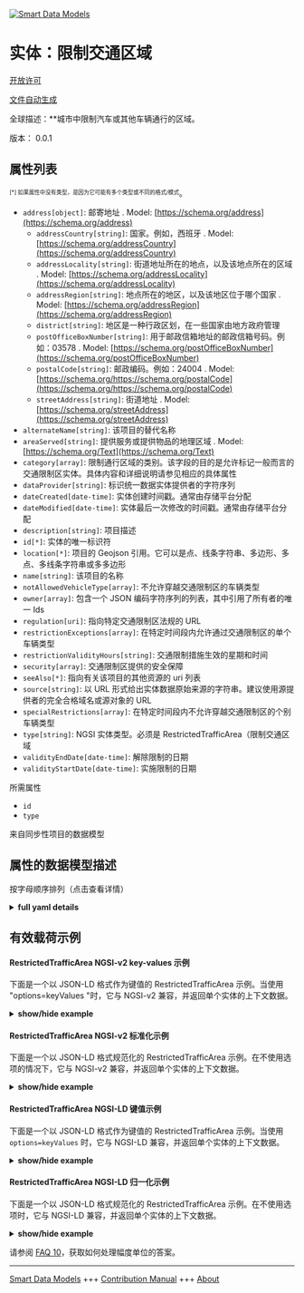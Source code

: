 <!-- 10-Header -->  
[![Smart Data Models](https://smartdatamodels.org/wp-content/uploads/2022/01/SmartDataModels_logo.png "Logo")](https://smartdatamodels.org)  
实体：限制交通区域  
=========<!-- /10-Header -->  
<!-- 15-License -->  
[开放许可](https://github.com/smart-data-models//dataModel.Transportation/blob/master/RestrictedTrafficArea/LICENSE.md)  
[文件自动生成](https://docs.google.com/presentation/d/e/2PACX-1vTs-Ng5dIAwkg91oTTUdt8ua7woBXhPnwavZ0FxgR8BsAI_Ek3C5q97Nd94HS8KhP-r_quD4H0fgyt3/pub?start=false&loop=false&delayms=3000#slide=id.gb715ace035_0_60)  
<!-- /15-License -->  
<!-- 20-Description -->  
全球描述：**城市中限制汽车或其他车辆通行的区域。  
版本： 0.0.1  
<!-- /20-Description -->  
<!-- 30-PropertiesList -->  

## 属性列表  

<sup><sub>[*] 如果属性中没有类型，是因为它可能有多个类型或不同的格式/模式</sub></sup>。  
- `address[object]`: 邮寄地址  . Model: [https://schema.org/address](https://schema.org/address)	- `addressCountry[string]`: 国家。例如，西班牙  . Model: [https://schema.org/addressCountry](https://schema.org/addressCountry)  
	- `addressLocality[string]`: 街道地址所在的地点，以及该地点所在的区域  . Model: [https://schema.org/addressLocality](https://schema.org/addressLocality)  
	- `addressRegion[string]`: 地点所在的地区，以及该地区位于哪个国家  . Model: [https://schema.org/addressRegion](https://schema.org/addressRegion)  
	- `district[string]`: 地区是一种行政区划，在一些国家由地方政府管理    
	- `postOfficeBoxNumber[string]`: 用于邮政信箱地址的邮政信箱号码。例如：03578  . Model: [https://schema.org/postOfficeBoxNumber](https://schema.org/postOfficeBoxNumber)  
	- `postalCode[string]`: 邮政编码。例如：24004  . Model: [https://schema.org/https://schema.org/postalCode](https://schema.org/https://schema.org/postalCode)  
	- `streetAddress[string]`: 街道地址  . Model: [https://schema.org/streetAddress](https://schema.org/streetAddress)  
- `alternateName[string]`: 该项目的替代名称  - `areaServed[string]`: 提供服务或提供物品的地理区域  . Model: [https://schema.org/Text](https://schema.org/Text)- `category[array]`: 限制通行区域的类别。该字段的目的是允许标记一般而言的交通限制区实体。具体内容和详细说明请参见相应的具体属性  - `dataProvider[string]`: 标识统一数据实体提供者的字符序列  - `dateCreated[date-time]`: 实体创建时间戳。通常由存储平台分配  - `dateModified[date-time]`: 实体最后一次修改的时间戳。通常由存储平台分配  - `description[string]`: 项目描述  - `id[*]`: 实体的唯一标识符  - `location[*]`: 项目的 Geojson 引用。它可以是点、线条字符串、多边形、多点、多线条字符串或多多边形  - `name[string]`: 该项目的名称  - `notAllowedVehicleType[array]`: 不允许穿越交通限制区的车辆类型  - `owner[array]`: 包含一个 JSON 编码字符序列的列表，其中引用了所有者的唯一 Ids  - `regulation[uri]`: 指向特定交通限制区法规的 URL  - `restrictionExceptions[array]`: 在特定时间段内允许通过交通限制区的单个车辆类型  - `restrictionValidityHours[string]`: 交通限制措施生效的星期和时间  - `security[array]`: 交通限制区提供的安全保障  - `seeAlso[*]`: 指向有关该项目的其他资源的 uri 列表  - `source[string]`: 以 URL 形式给出实体数据原始来源的字符串。建议使用源提供者的完全合格域名或源对象的 URL  - `specialRestrictions[array]`: 在特定时间段内不允许穿越交通限制区的个别车辆类型  - `type[string]`: NGSI 实体类型。必须是 RestrictedTrafficArea（限制交通区域  - `validityEndDate[date-time]`: 解除限制的日期  - `validityStartDate[date-time]`: 实施限制的日期  <!-- /30-PropertiesList -->  
<!-- 35-RequiredProperties -->  
所需属性  
- `id`  - `type`  <!-- /35-RequiredProperties -->  
<!-- 40-RequiredProperties -->  
来自同步性项目的数据模型  
<!-- /40-RequiredProperties -->  
<!-- 50-DataModelHeader -->  
## 属性的数据模型描述  
按字母顺序排列（点击查看详情）  
<!-- /50-DataModelHeader -->  
<!-- 60-ModelYaml -->  
<details><summary><strong>full yaml details</strong></summary>    
```yaml  
RestrictedTrafficArea:    
  description: An area of a city in which the traffic generated by cars or any other kind of vehicles is subjected to limitation.    
  properties:    
    address:    
      description: The mailing address    
      properties:    
        addressCountry:    
          description: 'The country. For example, Spain'    
          type: string    
          x-ngsi:    
            model: https://schema.org/addressCountry    
            type: Property    
        addressLocality:    
          description: 'The locality in which the street address is, and which is in the region'    
          type: string    
          x-ngsi:    
            model: https://schema.org/addressLocality    
            type: Property    
        addressRegion:    
          description: 'The region in which the locality is, and which is in the country'    
          type: string    
          x-ngsi:    
            model: https://schema.org/addressRegion    
            type: Property    
        district:    
          description: 'A district is a type of administrative division that, in some countries, is managed by the local government'    
          type: string    
          x-ngsi:    
            type: Property    
        postOfficeBoxNumber:    
          description: 'The post office box number for PO box addresses. For example, 03578'    
          type: string    
          x-ngsi:    
            model: https://schema.org/postOfficeBoxNumber    
            type: Property    
        postalCode:    
          description: 'The postal code. For example, 24004'    
          type: string    
          x-ngsi:    
            model: https://schema.org/https://schema.org/postalCode    
            type: Property    
        streetAddress:    
          description: The street address    
          type: string    
          x-ngsi:    
            model: https://schema.org/streetAddress    
            type: Property    
        streetNr:    
          description: Number identifying a specific property on a public street    
          type: string    
          x-ngsi:    
            type: Property    
      type: object    
      x-ngsi:    
        model: https://schema.org/address    
        type: Property    
    alternateName:    
      description: An alternative name for this item    
      type: string    
      x-ngsi:    
        type: Property    
    areaServed:    
      description: The geographic area where a service or offered item is provided    
      type: string    
      x-ngsi:    
        model: https://schema.org/Text    
        type: Property    
    category:    
      description: 'Restricted traffic area''s category(ies). The purpose of this field is to allow to tag, generally speaking, restricted traffic area entities. Particularities and detailed descriptions should be found under the corresponding specific attributes'    
      items:    
        enum:    
          - barrierAccess    
          - forBikes    
          - forCustomers    
          - forDisabled    
          - forElectricalVehicles    
          - forEmployees    
          - forMembers    
          - forPedestrian    
          - forVisitors    
          - forResidents    
          - forStudents    
          - gateAccess    
          - guarded    
          - onlyElectricalVehicles    
          - onlyPedestrian    
          - onlyResident    
          - onlyResidents    
          - onlyWithPermit    
          - private    
          - public    
          - publicPrivate    
        type: string    
      minItems: 1    
      type: array    
      uniqueItems: true    
      x-ngsi:    
        type: Property    
    dataProvider:    
      description: A sequence of characters identifying the provider of the harmonised data entity    
      type: string    
      x-ngsi:    
        type: Property    
    dateCreated:    
      description: Entity creation timestamp. This will usually be allocated by the storage platform    
      format: date-time    
      type: string    
      x-ngsi:    
        type: Property    
    dateModified:    
      description: Timestamp of the last modification of the entity. This will usually be allocated by the storage platform    
      format: date-time    
      type: string    
      x-ngsi:    
        type: Property    
    description:    
      description: A description of this item    
      type: string    
      x-ngsi:    
        type: Property    
    id:    
      anyOf:    
        - description: Identifier format of any NGSI entity    
          maxLength: 256    
          minLength: 1    
          pattern: ^[\w\-\.\{\}\$\+\*\[\]`|~^@!,:\\]+$    
          type: string    
          x-ngsi:    
            type: Property    
        - description: Identifier format of any NGSI entity    
          format: uri    
          type: string    
          x-ngsi:    
            type: Property    
      description: Unique identifier of the entity    
      x-ngsi:    
        type: Property    
    location:    
      description: 'Geojson reference to the item. It can be Point, LineString, Polygon, MultiPoint, MultiLineString or MultiPolygon'    
      oneOf:    
        - description: Geojson reference to the item. Point    
          properties:    
            bbox:    
              items:    
                type: number    
              minItems: 4    
              type: array    
            coordinates:    
              items:    
                type: number    
              minItems: 2    
              type: array    
            type:    
              enum:    
                - Point    
              type: string    
          required:    
            - type    
            - coordinates    
          title: GeoJSON Point    
          type: object    
          x-ngsi:    
            type: GeoProperty    
        - description: Geojson reference to the item. LineString    
          properties:    
            bbox:    
              items:    
                type: number    
              minItems: 4    
              type: array    
            coordinates:    
              items:    
                items:    
                  type: number    
                minItems: 2    
                type: array    
              minItems: 2    
              type: array    
            type:    
              enum:    
                - LineString    
              type: string    
          required:    
            - type    
            - coordinates    
          title: GeoJSON LineString    
          type: object    
          x-ngsi:    
            type: GeoProperty    
        - description: Geojson reference to the item. Polygon    
          properties:    
            bbox:    
              items:    
                type: number    
              minItems: 4    
              type: array    
            coordinates:    
              items:    
                items:    
                  items:    
                    type: number    
                  minItems: 2    
                  type: array    
                minItems: 4    
                type: array    
              type: array    
            type:    
              enum:    
                - Polygon    
              type: string    
          required:    
            - type    
            - coordinates    
          title: GeoJSON Polygon    
          type: object    
          x-ngsi:    
            type: GeoProperty    
        - description: Geojson reference to the item. MultiPoint    
          properties:    
            bbox:    
              items:    
                type: number    
              minItems: 4    
              type: array    
            coordinates:    
              items:    
                items:    
                  type: number    
                minItems: 2    
                type: array    
              type: array    
            type:    
              enum:    
                - MultiPoint    
              type: string    
          required:    
            - type    
            - coordinates    
          title: GeoJSON MultiPoint    
          type: object    
          x-ngsi:    
            type: GeoProperty    
        - description: Geojson reference to the item. MultiLineString    
          properties:    
            bbox:    
              items:    
                type: number    
              minItems: 4    
              type: array    
            coordinates:    
              items:    
                items:    
                  items:    
                    type: number    
                  minItems: 2    
                  type: array    
                minItems: 2    
                type: array    
              type: array    
            type:    
              enum:    
                - MultiLineString    
              type: string    
          required:    
            - type    
            - coordinates    
          title: GeoJSON MultiLineString    
          type: object    
          x-ngsi:    
            type: GeoProperty    
        - description: Geojson reference to the item. MultiLineString    
          properties:    
            bbox:    
              items:    
                type: number    
              minItems: 4    
              type: array    
            coordinates:    
              items:    
                items:    
                  items:    
                    items:    
                      type: number    
                    minItems: 2    
                    type: array    
                  minItems: 4    
                  type: array    
                type: array    
              type: array    
            type:    
              enum:    
                - MultiPolygon    
              type: string    
          required:    
            - type    
            - coordinates    
          title: GeoJSON MultiPolygon    
          type: object    
          x-ngsi:    
            type: GeoProperty    
      x-ngsi:    
        type: GeoProperty    
    name:    
      description: The name of this item    
      type: string    
      x-ngsi:    
        type: Property    
    notAllowedVehicleType:    
      description: Vehicle type(s) not allowed to cross the restricted traffic area    
      items:    
        enum:    
          - anyVehicle    
          - agriculturalVehicle    
          - bicycle    
          - bus    
          - car    
          - caravan    
          - carWithCaravan    
          - carWithTrailer    
          - constructionOrMaintenanceVehicle    
          - dieselCarEuro0    
          - dieselCarEuro1    
          - dieselCarEuro2    
          - dieselCarEuro3    
          - dieselCarEuro4    
          - dieselCarEuro5a    
          - dieselCarEuro5b    
          - dieselCarEuro6    
          - freightTransportVehicle    
          - lorry    
          - moped    
          - motorcycle    
          - motorcycleWithSideCar    
          - motorscooter    
          - petrolCarEuro0    
          - petrolCarEuro1    
          - petrolCarEuro2    
          - petrolCarEuro3    
          - petrolCarEuro4    
          - petrolCarEuro5    
          - petrolCarEuro6    
          - tanker    
          - trailer    
          - van    
        type: string    
      minItems: 1    
      type: array    
      uniqueItems: true    
      x-ngsi:    
        type: Property    
    owner:    
      description: A List containing a JSON encoded sequence of characters referencing the unique Ids of the owner(s)    
      items:    
        anyOf:    
          - description: Identifier format of any NGSI entity    
            maxLength: 256    
            minLength: 1    
            pattern: ^[\w\-\.\{\}\$\+\*\[\]`|~^@!,:\\]+$    
            type: string    
            x-ngsi:    
              type: Property    
          - description: Identifier format of any NGSI entity    
            format: uri    
            type: string    
            x-ngsi:    
              type: Property    
        description: Unique identifier of the entity    
        x-ngsi:    
          type: Property    
      type: array    
      x-ngsi:    
        type: Property    
    regulation:    
      description: A URL pointing to the regulation for the specific restricted traffic area    
      format: uri    
      type: string    
      x-ngsi:    
        type: Property    
    restrictionExceptions:    
      description: Individual vehicle type allowed to cross the restricted traffic area in a specific time slot    
      items:    
        anyOf:    
          - description: Identifier format of any NGSI entity    
            maxLength: 256    
            minLength: 1    
            pattern: ^[\w\-\.\{\}\$\+\*\[\]`|~^@!,:\\]+$    
            type: string    
            x-ngsi:    
              type: Property    
          - description: Identifier format of any NGSI entity    
            format: uri    
            type: string    
            x-ngsi:    
              type: Property    
        description: Unique identifier of the entity    
        x-ngsi:    
          type: Property    
      type: array    
      x-ngsi:    
        type: Relationship    
    restrictionValidityHours:    
      description: Days of the week and hours in which the traffic restriction is active    
      type: string    
      x-ngsi:    
        type: Property    
    security:    
      description: Security aspects provided by this restricted traffic area    
      items:    
        enum:    
          - bollard    
          - camera    
          - cctv    
          - dog    
          - externalSecurity    
          - fencesareaSeperatedFromSurroundings    
          - floodLight    
          - guard24hours    
          - lighting    
          - patrolled    
          - securityStaff    
        type: string    
      minItems: 1    
      type: array    
      uniqueItems: true    
      x-ngsi:    
        type: Property    
    seeAlso:    
      description: list of uri pointing to additional resources about the item    
      oneOf:    
        - items:    
            format: uri    
            type: string    
          minItems: 1    
          type: array    
        - format: uri    
          type: string    
      x-ngsi:    
        type: Property    
    source:    
      description: 'A sequence of characters giving the original source of the entity data as a URL. Recommended to be the fully qualified domain name of the source provider, or the URL to the source object'    
      type: string    
      x-ngsi:    
        type: Property    
    specialRestrictions:    
      description: Individual vehicle type not allowed to cross the restricted traffic area in a specific time slot    
      items:    
        anyOf:    
          - description: Identifier format of any NGSI entity    
            maxLength: 256    
            minLength: 1    
            pattern: ^[\w\-\.\{\}\$\+\*\[\]`|~^@!,:\\]+$    
            type: string    
            x-ngsi:    
              type: Property    
          - description: Identifier format of any NGSI entity    
            format: uri    
            type: string    
            x-ngsi:    
              type: Property    
        description: Unique identifier of the entity    
        x-ngsi:    
          type: Property    
      type: array    
      x-ngsi:    
        type: Relationship    
    type:    
      description: NGSI Entity type. It has to be RestrictedTrafficArea    
      enum:    
        - RestrictedTrafficArea    
      type: string    
      x-ngsi:    
        type: Property    
    validityEndDate:    
      description: The date at which the restriction is dismissed    
      format: date-time    
      type: string    
      x-ngsi:    
        type: Property    
    validityStartDate:    
      description: The date from which the restriction is applied    
      format: date-time    
      type: string    
      x-ngsi:    
        type: Property    
  required:    
    - id    
    - type    
  type: object    
  x-derived-from: ""    
  x-disclaimer: 'Redistribution and use in source and binary forms, with or without modification, are permitted  provided that the license conditions are met. Copyleft (c) 2022 Contributors to Smart Data Models Program'    
  x-license-url: https://github.com/smart-data-models/dataModel.Transportation/blob/master/RestrictedTrafficArea/LICENSE.md    
  x-model-schema: https://smart-data-models.github.io/dataModel.Transportation/RestrictedTrafficArea/schema.json    
  x-model-tags: ""    
  x-version: 0.0.1    
```  
</details>    
<!-- /60-ModelYaml -->  
<!-- 70-MiddleNotes -->  
<!-- /70-MiddleNotes -->  
<!-- 80-Examples -->  
## 有效载荷示例  
#### RestrictedTrafficArea NGSI-v2 key-values 示例  
下面是一个以 JSON-LD 格式作为键值的 RestrictedTrafficArea 示例。当使用 "options=keyValues "时，它与 NGSI-v2 兼容，并返回单个实体的上下文数据。  
<details><summary><strong>show/hide example</strong></summary>    
```json  
{  
  "id": "urn:ngsi-ld:RestrictedTrafficArea:Milan:RestrictedTrafficAreas:GeoJson:ds51-1",  
  "type": "RestrictedTrafficArea",  
  "category": [  
    "onlyPedestrian"  
  ],  
  "description": "Panel:AP - Stretches:lato civici dispari da piazza Tricolore a via Kramer - Bollards: - Notes:",  
  "location": {  
    "type": "Point",  
    "coordinates": [  
      9.214544,  
      45.483353  
    ]  
  },  
  "name": "Corso Concordia Area",  
  "notAllowedVehicleType": [  
    "anyVehicle"  
  ],  
  "regulation": "Decree:54785/2004, Deliberation:425/2004",  
  "source": "https://dati.comune.milano.it/dataset/ds51_trafficotrasporti_aree_pedonali_ztl_zone_30_",  
  "validityEndDate": "2049-12-31T23:00:00.00Z"  
}  
```  
</details>  
#### RestrictedTrafficArea NGSI-v2 标准化示例  
下面是一个以 JSON-LD 格式规范化的 RestrictedTrafficArea 示例。在不使用选项的情况下，它与 NGSI-v2 兼容，并返回单个实体的上下文数据。  
<details><summary><strong>show/hide example</strong></summary>    
```json  
{  
  "id": "urn:ngsi-ld:RestrictedTrafficArea:Milan:RestrictedTrafficAreas:GeoJson:ds51-1",  
  "type": "RestrictedTrafficArea",  
  "category": {  
    "type": "array",  
    "value": [  
      "onlyPedestrian"  
    ]  
  },  
  "description": {  
    "type": "string",  
    "value": "Panel:AP - Stretches:lato civici dispari da piazza Tricolore a via Kramer - Bollards: - Notes:"  
  },  
  "location": {  
    "type": "geo:json",  
    "value": {  
      "type": "Point",  
      "coordinates": [  
        9.214544,  
        45.483353  
      ]  
    }  
  },  
  "name": {  
    "type": "string",  
    "value": "Corso Concordia Area"  
  },  
  "notAllowedVehicleType": {  
    "type": "array",  
    "value": [  
      "anyVehicle"  
    ]  
  },  
  "regulation": {  
    "type": "string",  
    "value": "Decree:54785/2004, Deliberation:425/2004"  
  },  
  "source": {  
    "type": "string",  
    "value": "https://dati.comune.milano.it/dataset/ds51_trafficotrasporti_aree_pedonali_ztl_zone_30_"  
  },  
  "validityEndDate": {  
    "type": "DateTime",  
    "value": "2049-12-31T23:00:00.00Z"  
  }  
}  
```  
</details>  
#### RestrictedTrafficArea NGSI-LD 键值示例  
下面是一个以 JSON-LD 格式作为键值的 RestrictedTrafficArea 示例。当使用 `options=keyValues` 时，它与 NGSI-LD 兼容，并返回单个实体的上下文数据。  
<details><summary><strong>show/hide example</strong></summary>    
```json  
{  
    "id": "urn:ngsi-ld:RestrictedTrafficArea:Milan:RestrictedTrafficAreas:GeoJson:ds51-1",  
    "type": "RestrictedTrafficArea",  
    "category": {  
        "type": "array",  
        "value": [  
            "onlyPedestrian"  
        ]  
    },  
    "description": {  
        "type": "string",  
        "value": "Panel:AP - Stretches:lato civici dispari da piazza Tricolore a via Kramer - Bollards: - Notes:"  
    },  
    "location": {  
        "type": "geo:json",  
        "value": {  
            "type": "Point",  
            "coordinates": [  
                9.214544,  
                45.483353  
            ]  
        }  
    },  
    "name": {  
        "type": "string",  
        "value": "Corso Concordia Area"  
    },  
    "notAllowedVehicleType": {  
        "type": "array",  
        "value": [  
            "anyVehicle"  
        ]  
    },  
    "regulation": {  
        "type": "string",  
        "value": "Decree:54785/2004, Deliberation:425/2004"  
    },  
    "source": {  
        "type": "string",  
        "value": "https://dati.comune.milano.it/dataset/ds51_trafficotrasporti_aree_pedonali_ztl_zone_30_"  
    },  
    "validityEndDate": {  
        "type": "DateTime",  
        "value": "2049-12-31T23:00:00.00Z"  
    },  
    "@context": [  
        "https://raw.githubusercontent.com/smart-data-models/dataModel.Transportation/master/context.jsonld"  
    ]  
}  
```  
</details>  
#### RestrictedTrafficArea NGSI-LD 归一化示例  
下面是一个以 JSON-LD 格式规范化的 RestrictedTrafficArea 示例。在不使用选项时，它与 NGSI-LD 兼容，并返回单个实体的上下文数据。  
<details><summary><strong>show/hide example</strong></summary>    
```json  
{  
    "id": "urn:ngsi-ld:RestrictedTrafficArea:Milan:RestrictedTrafficAreas:GeoJson:ds51-1",  
    "type": "RestrictedTrafficArea",  
    "category": [  
        "onlyPedestrian"  
    ],  
    "description": "Panel:AP - Stretches:lato civici dispari da piazza Tricolore a via Kramer - Bollards: - Notes:",  
    "location": {  
        "type": "Point",  
        "coordinates": [  
            9.214544,  
            45.483353  
        ]  
    },  
    "name": "Corso Concordia Area",  
    "notAllowedVehicleType": [  
        "anyVehicle"  
    ],  
    "regulation": "Decree:54785/2004, Deliberation:425/2004",  
    "source": "https://dati.comune.milano.it/dataset/ds51_trafficotrasporti_aree_pedonali_ztl_zone_30_",  
    "validityEndDate": "2049-12-31T23:00:00.00Z",  
    "@context": [  
        "https://raw.githubusercontent.com/smart-data-models/dataModel.Transportation/master/context.jsonld"  
    ]  
}  
```  
</details><!-- /80-Examples -->  
<!-- 90-FooterNotes -->  
<!-- /90-FooterNotes -->  
<!-- 95-Units -->  
请参阅 [FAQ 10](https://smartdatamodels.org/index.php/faqs/)，获取如何处理幅度单位的答案。  
<!-- /95-Units -->  
<!-- 97-LastFooter -->  
---  
[Smart Data Models](https://smartdatamodels.org) +++ [Contribution Manual](https://bit.ly/contribution_manual) +++ [About](https://bit.ly/Introduction_SDM)<!-- /97-LastFooter -->  
